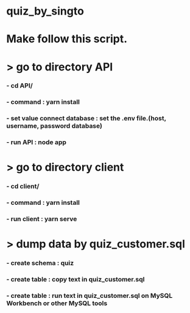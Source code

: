 <!-- @format -->

# quiz_by_singto

# Make follow this script.

# **> go to directory API**

### - cd API/

### - command : yarn install

### - set value connect database : set the .env file.(host, username, password database)

### - run API : node app

# **> go to directory client**

### - cd client/

### - command : yarn install

### - run client : yarn serve

# **> dump data by quiz_customer.sql**

### - create schema : quiz

### - create table : copy text in quiz_customer.sql

### - create table : run text in quiz_customer.sql on MySQL Workbench or other MySQL tools
